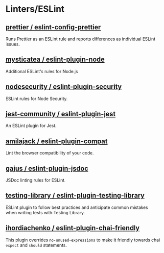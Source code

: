 # Linters/ESLint

## [prettier / eslint-config-prettier](https://github.com/prettier/eslint-config-prettier)

Runs Prettier as an ESLint rule and reports differences as individual ESLint issues.

## [mysticatea / eslint-plugin-node](https://github.com/mysticatea/eslint-plugin-node)

Additional ESLint's rules for Node.js

## [nodesecurity / eslint-plugin-security](https://github.com/nodesecurity/eslint-plugin-security)

ESLint rules for Node Security.

## [jest-community / eslint-plugin-jest](https://github.com/jest-community/eslint-plugin-jest)

An ESLint plugin for Jest.

## [amilajack / eslint-plugin-compat](https://github.com/amilajack/eslint-plugin-compat)

Lint the browser compatibility of your code.

## [gajus / eslint-plugin-jsdoc](https://github.com/gajus/eslint-plugin-jsdoc)

JSDoc linting rules for ESLint.

## [testing-library / eslint-plugin-testing-library](https://github.com/testing-library/eslint-plugin-testing-library)

ESLint plugin to follow best practices and anticipate common mistakes when writing tests with Testing Library.

## [ihordiachenko / eslint-plugin-chai-friendly](https://github.com/ihordiachenko/eslint-plugin-chai-friendly)

This plugin overrides `no-unused-expressions` to make it friendly towards chai `expect` and `should` statements.